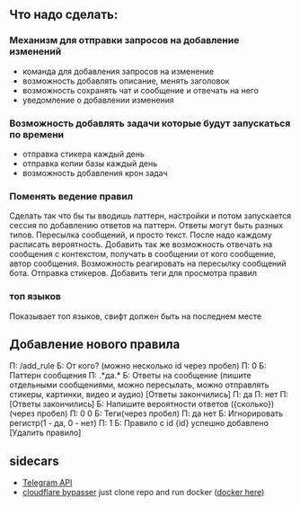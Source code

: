 ## Что надо сделать:

### Механизм для отправки запросов на добавление изменений

-   команда для добавления запросов на изменение
-   возможность добавлять описание, менять заголовок
-   возможность сохранять чат и сообщение и отвечать на него
-   уведомление о добавлении изменения

### Возможность добавлять задачи которые будут запускаться по времени

-   отправка стикера каждый день
-   отправка копии базы каждый день
-   возможность добавления крон задач

### Поменять ведение правил

Сделать так что бы ты вводишь паттерн, настройки и потом запускается сессия по добавлению ответов на паттерн. Ответы могут быть разных типов. Пересылка сообщений, и просто текст. После надо каждому расписать вероятность. Добавить так же возможность отвечать на сообщения с контекстом, получать в сообщении от кого сообщение, автор сообщения. Возможность реагировать на пересылку сообщений бота. Отправка стикеров. Добавить теги для просмотра правил

### топ языков

Показывает топ языков, свифт должен быть на последнем месте

## Добавление нового правила

П: /add_rule
Б: От кого? (можно несколько id через пробел)
П: 0
Б: Паттерн сообщения
П: .\*да.\*
Б: Ответы на сообщение (пишите отдельными сообщениями, можно пересылать, можно отправлять стикеры, картинки, видео и аудио) [Ответы закончились]
П: да
П: нет
П: [Ответы закончились]
Б: Напишите вероятности ответов ({сколько})(через пробел)
П: 0 0
Б: Теги(через пробел)
П: да нет
Б: Игнорировать регистр(1 - да, 0 - нет)
П: 1
Б: Правило с id {id} успешно добавлено [Удалить правило]

## sidecars

- [Telegram API](https://github.com/tdlib/telegram-bot-api)
- [cloudflare bypasser](https://github.com/KmXK/cloudflare-bypass)
  just clone repo and run docker ([docker here](https://docs.docker.com/engine/install/ubuntu/))
